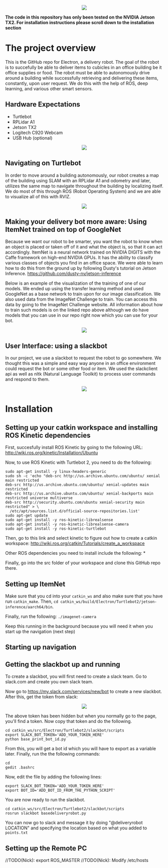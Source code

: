 <p align="center">
  <img src="https://github.com/NVIDIA-Jetson/turtlebot3/blob/master/images/electron.png">
</p>

**The code in this repository has only been tested on the NVIDIA Jetson TX2. For installation instructions please scroll down to the installation section**

# The project overview
This is the GitHub repo for Electron, a delivery robot. The goal of the robot is to succefully be able to deliver items to cubicles in an office building be it office supplies or food. The robot must be able to autonomously drive around a building while successfully retrieving and delivering these items, constantly, upon user request. We do this with the help of ROS, deep learning, and various other smart sensors.

## Hardware Expectations
  * Turtlebot
  * RPLidar A1
  * Jetson TX2
  * Logitech C920 Webcam
  * USB Hub (optional)

<p align="center">
  <img src="http://i.imgur.com/8u2dQ3u.jpg">
</p>

## Navigating on Turtlebot
In order to move around a building autonomously, our robot creates a map of the building using SLAM with an RPLidar A1 and odometry and later, utilizes the same map to navigate throughout the building by localizing itself. We do most of this through ROS (Robot Operating System) and we are able to visualize all of this with RVIZ.

<p align="center">
  <img src="http://i.imgur.com/cF9dbGn.png">
</p>

## Making your delivery bot more aware: Using ItemNet trained on top of GoogleNet
Because we want our robot to be smarter, you want the robot to know when an object is placed or taken off of it and what the object is, so that it can act accordingly. ItemNet is a neural network trained on NVIDIA DIGITS with the Caffe framework on high-end NVIDIA GPUs. It has the ability to classify various classes of objects you find in an office space. We were able to learn how to do this from the ground up by following Dusty's tutorial on Jetson Inference.
https://github.com/dusty-nv/jetson-inference 

Below is an example of the visualization of the training of one of our models. We ended up using the transfer learning method and used GoogleNet as a base network to train upon for our image classification. We also used data from the ImageNet Challenge to train. You can access this data by going to the ImageNet Challenge website. All information about how to train such models is on the linked repo above although we do have models that you can use in our repo right now which you can use for your bot.
<p align="center">
  <img src="http://i.imgur.com/yvEDrfE.png">
</p>

## User Interface: using a slackbot
In our project, we use a slackbot to request the robot to go somewhere. We thought this was a simple and easy way anyone in an office environment could request the bot or some other food or item. We used the slackclient api as well as nltk (Natural Language Toolkit) to process user commands and respond to them.
<p align="center">
  <img src="http://i.imgur.com/nyPYhMP.png">
</p>

# Installation

## Setting up your catkin workspace and installing ROS Kinetic dependencies
First, succesfully install ROS Kinetic by going to the following URL: http://wiki.ros.org/kinetic/Installation/Ubuntu

Now, to use ROS Kinetic with Turtlebot 2, you need to do the following:
```
sudo apt-get install -y linux-headers-generic
sudo sh -c 'echo "deb-src http://us.archive.ubuntu.com/ubuntu/ xenial main restricted
deb-src http://us.archive.ubuntu.com/ubuntu/ xenial-updates main restricted
deb-src http://us.archive.ubuntu.com/ubuntu/ xenial-backports main restricted universe multiverse
deb-src http://security.ubuntu.com/ubuntu xenial-security main restricted" > \
  /etc/apt/sources.list.d/official-source-repositories.list'
sudo apt-get update
sudo apt-get install -y ros-kinetic-librealsense
sudo apt-get install -y ros-kinetic-librealsense-camera
sudo apt-get install -y ros-kinetic-turtlebot
```

Then, go to this link and select kinetic to figure out how to create a catkin workspace: http://wiki.ros.org/catkin/Tutorials/create_a_workspace

Other ROS dependencies you need to install include the following:
  * 

Finally, go into the src folder of your workspace and clone this GitHub repo there.
## Setting up ItemNet
Make sure that you cd into your ```catkin_ws``` and also make sure that you have run ```catkin_make```. Then, `cd catkin_ws/build/Electron/Turtlebot2/jetson-inference/aarch64/bin`.

Finally, run the following:
`./imagenet-camera`

Keep this running in the background because you will need it when you start up the navigation (next step)

## Starting up navigation

## Getting the slackbot up and running
To create a slackbot, you will first need to create a slack team. Go to slack.com and create you own slack team.

Now go to https://my.slack.com/services/new/bot to create a new slackbot. After this, get the token from slack:

<p align="center">
  <img src="http://i.imgur.com/9NQbjPZ.png">
</p>

The above token has been hidden but when you normally go to the page, you'll find a token. Now copy that token and do the following.

```
cd catkin_ws/src/Electron/Turtlebot2/slackbot/scripts
export SLACK_BOT_TOKEN='ADD_YOUR_TOKEN_HERE'
python base_print_bot_id.py
```
From this, you will get a bot id which you will have to export as a variable later. Finally, run the the following commands:
```
cd
gedit .bashrc
```
Now, edit the file by adding the following lines:
```
export SLACK_BOT_TOKEN='ADD_YOUR_TOKEN_HERE'
export BOT_ID='ADD_BOT_ID_FROM_THE_PYTHON_SCRIPT'
```
You are now ready to run the slackbot.
```
cd catkin_ws/src/Electron/Turtlebot2/slackbot/scripts
rosrun slackbot basedeliveryrobot.py
```
You can now go to slack and message it by doing "@deliveryrobot LOCATION" and specifying the location based on what you added to `points.txt`


## Setting up the Remote PC
//TODO(Nick): export ROS_MASTER
//TODO(Nick): Modify /etc/hosts
